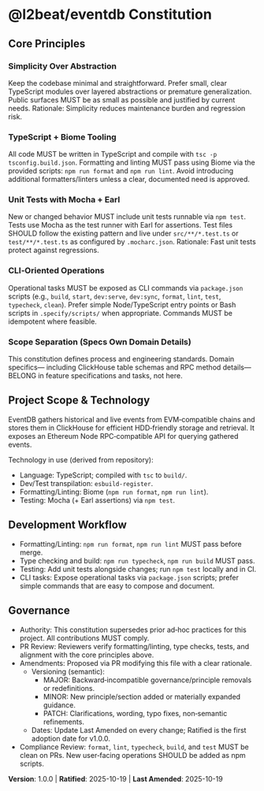 <!--
Sync Impact Report
- Version change: N/A → 1.0.0
- Modified principles:
  - PRINCIPLE_1_NAME → Simplicity Over Abstraction
  - PRINCIPLE_2_NAME → TypeScript + Biome Tooling
  - PRINCIPLE_3_NAME → Unit Tests with Mocha + Earl
  - PRINCIPLE_4_NAME → CLI‑Oriented Operations
  - PRINCIPLE_5_NAME → Scope Separation (Specs Own Domain Details)
- Added sections: None
- Removed sections: None
- Templates requiring updates:
  - ✅ .specify/templates/plan-template.md (Constitution Check gates; removed broken reference)
  - ✅ .specify/templates/spec-template.md (no change required)
  - ✅ .specify/templates/tasks-template.md (no change required)
  - N/A .specify/templates/commands/*.md (directory not present)
- Follow-up TODOs: None (RATIFICATION_DATE set as first adoption)
-->

# @l2beat/eventdb Constitution

## Core Principles

### Simplicity Over Abstraction
Keep the codebase minimal and straightforward. Prefer small, clear TypeScript
modules over layered abstractions or premature generalization. Public surfaces
MUST be as small as possible and justified by current needs.
Rationale: Simplicity reduces maintenance burden and regression risk.

### TypeScript + Biome Tooling
All code MUST be written in TypeScript and compile with `tsc -p
tsconfig.build.json`. Formatting and linting MUST pass using Biome via the
provided scripts: `npm run format` and `npm run lint`. Avoid introducing
additional formatters/linters unless a clear, documented need is approved.

### Unit Tests with Mocha + Earl
New or changed behavior MUST include unit tests runnable via `npm test`.
Tests use Mocha as the test runner with Earl for assertions. Test files SHOULD
follow the existing pattern and live under `src/**/*.test.ts` or
`test/**/*.test.ts` as configured by `.mocharc.json`.
Rationale: Fast unit tests protect against regressions.

### CLI‑Oriented Operations
Operational tasks MUST be exposed as CLI commands via `package.json` scripts
(e.g., `build`, `start`, `dev:serve`, `dev:sync`, `format`, `lint`, `test`,
`typecheck`, `clean`). Prefer simple Node/TypeScript entry points or Bash
scripts in `.specify/scripts/` when appropriate. Commands MUST be idempotent
where feasible.

### Scope Separation (Specs Own Domain Details)
This constitution defines process and engineering standards. Domain specifics—
including ClickHouse table schemas and RPC method details—BELONG in feature
specifications and tasks, not here.

## Project Scope & Technology

EventDB gathers historical and live events from EVM‑compatible chains and
stores them in ClickHouse for efficient HDD‑friendly storage and retrieval. It
exposes an Ethereum Node RPC‑compatible API for querying gathered events.

Technology in use (derived from repository):
- Language: TypeScript; compiled with `tsc` to `build/`.
- Dev/Test transpilation: `esbuild-register`.
- Formatting/Linting: Biome (`npm run format`, `npm run lint`).
- Testing: Mocha (+ Earl assertions) via `npm test`.

## Development Workflow

- Formatting/Linting: `npm run format`, `npm run lint` MUST pass before merge.
- Type checking and build: `npm run typecheck`, `npm run build` MUST pass.
- Testing: Add unit tests alongside changes; run `npm test` locally and in CI.
- CLI tasks: Expose operational tasks via `package.json` scripts; prefer simple
  commands that are easy to compose and document.

## Governance

- Authority: This constitution supersedes prior ad‑hoc practices for this
  project. All contributions MUST comply.
- PR Review: Reviewers verify formatting/linting, type checks, tests, and
  alignment with the core principles above.
- Amendments: Proposed via PR modifying this file with a clear rationale.
  - Versioning (semantic):
    - MAJOR: Backward‑incompatible governance/principle removals or redefinitions.
    - MINOR: New principle/section added or materially expanded guidance.
    - PATCH: Clarifications, wording, typo fixes, non‑semantic refinements.
  - Dates: Update Last Amended on every change; Ratified is the first adoption
    date for v1.0.0.
- Compliance Review: `format`, `lint`, `typecheck`, `build`, and `test` MUST be
  clean on PRs. New user‑facing operations SHOULD be added as npm scripts.

**Version**: 1.0.0 | **Ratified**: 2025-10-19 | **Last Amended**: 2025-10-19
